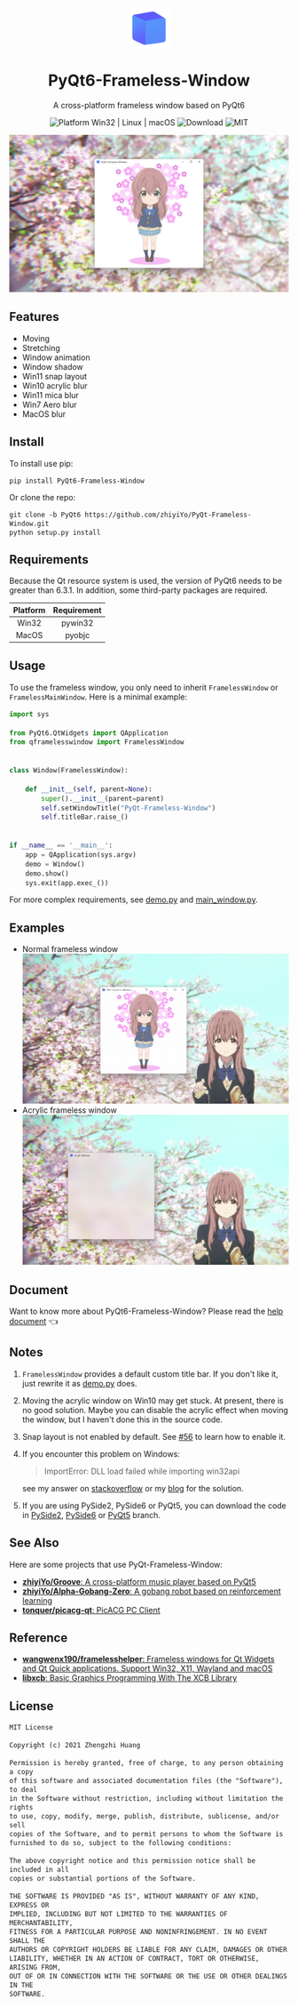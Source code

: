 <p align="center">
  <img width="15%" align="center" src="screenshot/logo.png" alt="logo">
</p>
  <h1 align="center">
  PyQt6-Frameless-Window
</h1>
<p align="center">
  A cross-platform frameless window based on PyQt6
</p>

<p align="center">
  <a style="text-decoration:none">
    <img src="https://img.shields.io/badge/Platform-Win32%20|%20Linux%20|%20macOS-blue?color=#4ec820" alt="Platform Win32 | Linux | macOS"/>
  </a>

  <a style="text-decoration:none">
    <img src="https://static.pepy.tech/personalized-badge/pyqt6-frameless-window?period=total&units=international_system&left_color=grey&right_color=brightgreen&left_text=Downloads" alt="Download"/>
  </a>

  <a style="text-decoration:none">
    <img src="https://img.shields.io/badge/License-MIT-blue?color=#4ec820" alt="MIT"/>
  </a>
</p>

![Cover](screenshot/cover.jpg)

## Features
* Moving
* Stretching
* Window animation
* Window shadow
* Win11 snap layout
* Win10 acrylic blur
* Win11 mica blur
* Win7 Aero blur
* MacOS blur

## Install
To install use pip:
```shell
pip install PyQt6-Frameless-Window
```
Or clone the repo:
```shell
git clone -b PyQt6 https://github.com/zhiyiYo/PyQt-Frameless-Window.git
python setup.py install
```

## Requirements
Because the Qt resource system is used, the version of PyQt6 needs to be greater than 6.3.1. In addition, some third-party packages are required.

| Platform | Requirement |
| :------: | :---------: |
|  Win32   |   pywin32   |
|  MacOS   |   pyobjc    |


## Usage
To use the frameless window, you only need to inherit `FramelessWindow` or `FramelessMainWindow`. Here is a minimal example:
```python
import sys

from PyQt6.QtWidgets import QApplication
from qframelesswindow import FramelessWindow


class Window(FramelessWindow):

    def __init__(self, parent=None):
        super().__init__(parent=parent)
        self.setWindowTitle("PyQt-Frameless-Window")
        self.titleBar.raise_()


if __name__ == '__main__':
    app = QApplication(sys.argv)
    demo = Window()
    demo.show()
    sys.exit(app.exec_())
```
For more complex requirements, see [demo.py](examples/demo.py) and [main_window.py](examples/main_window.py).

## Examples
* Normal frameless window
![Normal Frameless Window](screenshot/normal_frameless_window.gif)
* Acrylic frameless window
![Acrylic Frameless Window](screenshot/acrylic_window.jpg)


## Document
Want to know more about PyQt6-Frameless-Window? Please read the [help document](https://pyqt-frameless-window.readthedocs.io/) 👈

## Notes
1. `FramelessWindow` provides a default custom title bar. If you don't like it, just rewrite it as [demo.py](examples/demo.py) does.

2. Moving the acrylic window on Win10 may get stuck. At present, there is no good solution. Maybe you can disable the acrylic effect when moving the window, but I haven't done this in the source code.
3. Snap layout is not enabled by default. See [#56](https://github.com/zhiyiYo/PyQt-Frameless-Window/issues/56) to learn how to enable it.

4. If you encounter this problem on Windows:
   > ImportError: DLL load failed while importing win32api

   see my answer on [stackoverflow](https://stackoverflow.com/questions/58612306/how-to-fix-importerror-dll-load-failed-while-importing-win32api/72488468#72488468) or my [blog](https://www.cnblogs.com/zhiyiYo/p/16340429.html) for the solution.

5. If you are using PySide2, PySide6 or PyQt5, you can download the code in [PySide2](https://github.com/zhiyiYo/PyQt-Frameless-Window/tree/Pyside2), [PySide6](https://github.com/zhiyiYo/PyQt-Frameless-Window/tree/PySide6) or [PyQt5](https://github.com/zhiyiYo/PyQt-Frameless-Window) branch.

## See Also
Here are some projects that use PyQt-Frameless-Window:
* [**zhiyiYo/Groove**: A cross-platform music player based on PyQt5](https://github.com/zhiyiYo/Groove)
* [**zhiyiYo/Alpha-Gobang-Zero**: A gobang robot based on reinforcement learning](https://github.com/zhiyiYo/Alpha-Gobang-Zero)
* [**tonquer/picacg-qt**: PicACG PC Client ](https://github.com/tonquer/picacg-qt)

## Reference
* [**wangwenx190/framelesshelper**: Frameless windows for Qt Widgets and Qt Quick applications. Support Win32, X11, Wayland and macOS](https://github.com/wangwenx190/framelesshelper)
* [**libxcb**: Basic Graphics Programming With The XCB Library](https://www.x.org/releases/X11R7.5/doc/libxcb/tutorial)

## License
```
MIT License

Copyright (c) 2021 Zhengzhi Huang

Permission is hereby granted, free of charge, to any person obtaining a copy
of this software and associated documentation files (the "Software"), to deal
in the Software without restriction, including without limitation the rights
to use, copy, modify, merge, publish, distribute, sublicense, and/or sell
copies of the Software, and to permit persons to whom the Software is
furnished to do so, subject to the following conditions:

The above copyright notice and this permission notice shall be included in all
copies or substantial portions of the Software.

THE SOFTWARE IS PROVIDED "AS IS", WITHOUT WARRANTY OF ANY KIND, EXPRESS OR
IMPLIED, INCLUDING BUT NOT LIMITED TO THE WARRANTIES OF MERCHANTABILITY,
FITNESS FOR A PARTICULAR PURPOSE AND NONINFRINGEMENT. IN NO EVENT SHALL THE
AUTHORS OR COPYRIGHT HOLDERS BE LIABLE FOR ANY CLAIM, DAMAGES OR OTHER
LIABILITY, WHETHER IN AN ACTION OF CONTRACT, TORT OR OTHERWISE, ARISING FROM,
OUT OF OR IN CONNECTION WITH THE SOFTWARE OR THE USE OR OTHER DEALINGS IN THE
SOFTWARE.
```
